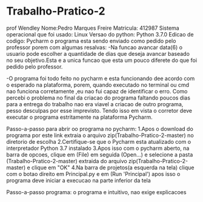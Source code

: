 # Trabalho-Pratico-2
prof Wendley
Nome:Pedro Marques Freire
Matricula: 412987
Sistema operacional que foi usado: Linux
Versao do python: Python 3.7.0
Edicao de codigo: Pycharm
o programa esta sendo enviado como pedido pelo professor porem com algumas resalvas:
-Na funcao avancar data(6) o usuario pode escolher a quantidade de dias que deseja avancar baseado no seu objetivo.Esta e a unica funcao que esta um pouco diferete do que foi pedido pelo professor.

-O programa foi todo feito no pycharm e esta funcionando dee acordo com o esperado na plataforma, porem, quando executado no terminal ou cmd nao funciona corretamente ,eu nao fui capaz de identificar o erro.
Como percebi o problema no final da criacao do programa faltando poucos dias para a entrega do trabalho nao era viavel a criacao de outro programa, pesso desculpas por esse imprevisto.
Tendo isso em vista o corretor deve executar o programa estritamente na plataforma Pycharm.



Passo-a-passo para abrir oo programa no pycharm:
1.Apos o download do programa por este link extraia o arquivo zip(Trabalho-Pratico-2-master) no diretorio de escolha
2.Certifique-se que o Pycharm esta atualizado com o interpretador Python 3.7 instalado
3.Apos isso com o pycharm aberto, na barra de opcoes, clique em (File) em seguida (Open...) e selecione a pasta (Trabalho-Pratico-2-master) extraida do arquivo zip(Trabalho-Pratico-2-master) e clique em "OK"
4.Na barra de projetos(a esquerda na tela) clique com o botao direito em Principal.py e em (Run 'Principal') apos isso o programa deve iniciar a execucao na parte inferior da tela

Passo-a-passo programa:
o programa e intuitivo, nao exige explicacoes
